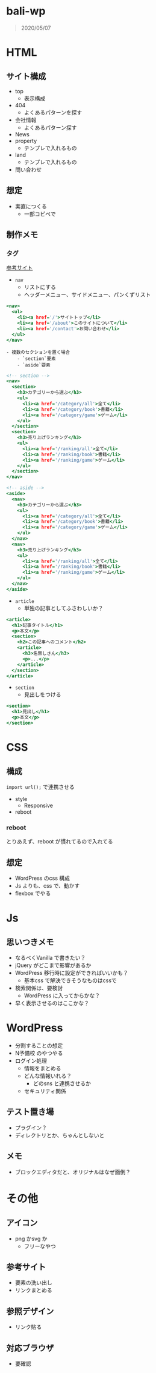 # bali-wp

> 2020/05/07

# HTML

## サイト構成

- top
    - 表示構成
- 404
    - よくあるパターンを探す
- 会社情報
    - よくあるパターン探す
- News
- property
    - テンプレで入れるもの
- land
    - テンプレで入れるもの
- 問い合わせ


## 想定

- 実直につくる
    - 一部コピペで

## 制作メモ

### タグ

[参考サイト](https://qiita.com/maccotsan/items/20c6ea274b0190dc2c05)

- `nav`
    - リストにする
    - ヘッダーメニュー、サイドメニュー、パンくずリスト


``` nav.html
<nav>
  <ul>
    <li><a href='/'>サイトトップ</li>
    <li><a href='/about'>このサイトについて</li>
    <li><a href='/contact'>お問い合わせ</li>
  </ul>
</nav>
```


    - 複数のセクションを置く場合
        - `section`要素
        - `aside`要素



``` multi.html
<!-- section -->
<nav>
  <section>
    <h3>カテゴリーから選ぶ</h3>
    <ul>
      <li><a href='/category/all'>全て</li>
      <li><a href='/category/book'>書籍</li>
      <li><a href='/category/game'>ゲーム</li>
    </ul>
  </section>
  <section>
    <h3>売り上げランキング</h3>
    <ul>
      <li><a href='/ranking/all'>全て</li>
      <li><a href='/ranking/book'>書籍</li>
      <li><a href='/ranking/game'>ゲーム</li>
    </ul>
  </section>
</nav>

<!-- aside -->
<aside>
  <nav>
    <h3>カテゴリーから選ぶ</h3>
    <ul>
      <li><a href='/category/all'>全て</li>
      <li><a href='/category/book'>書籍</li>
      <li><a href='/category/game'>ゲーム</li>
    </ul>
  </nav>
  <nav>
    <h3>売り上げランキング</h3>
    <ul>
      <li><a href='/ranking/all'>全て</li>
      <li><a href='/ranking/book'>書籍</li>
      <li><a href='/ranking/game'>ゲーム</li>
    </ul>
  </nav>
</aside>
```




- `article`
    - 単独の記事としてふさわしいか？



``` article.html
<article>
  <h1>記事タイトル</h1>
  <p>本文</p>
  <section>
    <h2>この記事へのコメント</h2>
    <article>
      <h3>名無しさん</h3>
      <p>...</p>
    </article>
  </section>
</article>
```


- `section`
    - 見出しをつける




``` section.html
<section>
  <h1>見出し</h1>
  <p>本文</p>
</section>
```

# CSS

## 構成

`import url();` で連携させる

- style
    - Responsive
- reboot

### reboot

とりあえず、reboot が慣れてるので入れてる


## 想定

- WordPress のcss 構成
- Js よりも、css で、動かす
- flexbox でやる


# Js

## 思いつきメモ

- なるべくVanilla で書きたい？
- jQuery がどこまで影響があるか
- WordPress 移行時に設定ができればいいかも？
    - 基本css で解決できそうなものはcssで
- 検索関係は、要検討
    - WordPress に入ってからかな？
- 早く表示させるのはここかな？

# WordPress

- 分割することの想定
- N予備校 のやつやる
- ログイン処理
    - 情報をまとめる
    - どんな情報いれる？
        - どのsns と連携させるか
    - セキュリティ関係

## テスト置き場

- プラグイン？
- ディレクトリとか、ちゃんとしないと


## メモ

- ブロックエディタだと、オリジナルはなぜ面倒？


# その他

## アイコン

- png かsvg か
    - フリーなやつ

## 参考サイト

- 要素の洗い出し
- リンクまとめる

## 参照デザイン

- リンク貼る


## 対応ブラウザ

- 要確認
